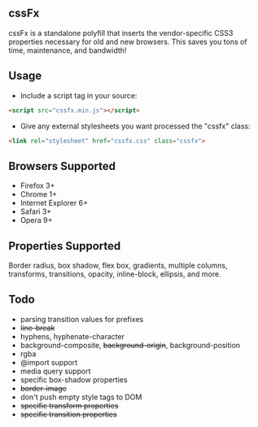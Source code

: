 cssFx
------

cssFx is a standalone polyfill that inserts the vendor-specific CSS3 properties necessary for old and new browsers. This saves you tons of time, maintenance, and bandwidth!

Usage
------
 * Include a script tag in your source:

``` html
<script src="cssfx.min.js"></script>
```

 * Give any external stylesheets you want processed the "cssfx" class:

 ``` html
 <link rel="stylesheet" href="cssfx.css" class="cssfx">
 ```

Browsers Supported
------

  * Firefox 3+
  * Chrome 1+
  * Internet Explorer 6+
  * Safari 3+
  * Opera 9+

Properties Supported
------
Border radius, box shadow, flex box, gradients, multiple columns, transforms, transitions, opacity, inline-block, ellipsis, and more.

Todo
------

  * parsing transition values for prefixes
  * <del>line-break</del>
  * hyphens, hyphenate-character
  * background-composite, <del>background-origin</del>, background-position
  * rgba
  * @import support
  * media query support
  * specific box-shadow properties
  * <del>border-image</del>
  * don't push empty style tags to DOM
  * <del>specific transform properties</del>
  * <del>specific transition properties</del>
